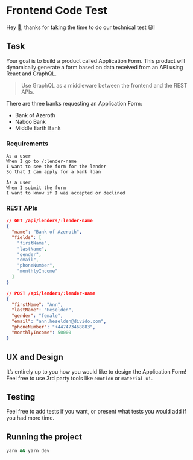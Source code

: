 # Frontend Code Test

Hey :wave:, thanks for taking the time to do our technical test :smiley:!

## Task

Your goal is to build a product called Application Form. This product will dynamically generate a form based on data received from an API using React and GraphQL.

> Use GraphQL as a middleware between the frontend and the REST APIs.

There are three banks requesting an Application Form:

- Bank of Azeroth
- Naboo Bank
- Middle Earth Bank

### Requirements

```
As a user
When I go to /:lender-name
I want to see the form for the lender
So that I can apply for a bank loan
```

```
As a user
When I submit the form
I want to know if I was accepted or declined
```

### [REST APIs](/pages/api)

```json
// GET /api/lenders/:lender-name
{
  "name": "Bank of Azeroth",
  "fields": [
    "firstName",
    "lastName",
    "gender",
    "email",
    "phoneNumber",
    "monthlyIncome"
  ]
}

// POST /api/lenders/:lender-name
{
  "firstName": "Ann",
  "lastName": "Heselden",
  "gender": "female",
  "email": "ann.heselden@divido.com",
  "phoneNumber": "+447473468883",
  "monthlyIncome": 50000
}
```

## UX and Design

It’s entirely up to you how you would like to design the Application Form! Feel free to use 3rd party tools like `emotion` or `material-ui`.

## Testing

Feel free to add tests if you want, or present what tests you would add if you had more time.

## Running the project

```bash
yarn && yarn dev
```
